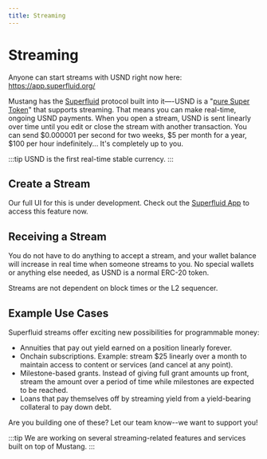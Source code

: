 ```yaml
---
title: Streaming
---
```


# Streaming
Anyone can start streams with USND right now here: https://app.superfluid.org/


Mustang has the [Superfluid](https://superfluid.org/) protocol built into it—-USND is a "[pure Super Token](https://docs.superfluid.org/docs/concepts/overview/super-tokens#pure-super-tokens)" that supports streaming. That means you can make real-time, ongoing USND payments. When you open a stream, USND is sent linearly over time until you edit or close the stream with another transaction. You can send $0.000001 per second for two weeks, $5 per month for a year, $100 per hour indefinitely... It's completely up to you. 


:::tip
USND is the first real-time stable currency.
:::

## Create a Stream
Our full UI for this is under development. Check out the [Superfluid App](https://app.superfluid.org/) to access this feature now. 

## Receiving a Stream
You do not have to do anything to accept a stream, and your wallet balance will increase in real time when someone streams to you. No special wallets or anything else needed, as USND is a normal ERC-20 token. 

Streams are not dependent on block times or the L2 sequencer.

## Example Use Cases
Superfluid streams offer exciting new possibilities for programmable money:
- Annuities that pay out yield earned on a position linearly forever.
- Onchain subscriptions. Example: stream $25 linearly over a month to maintain access to content or services (and cancel at any point).
- Milestone-based grants. Instead of giving full grant amounts up front, stream the amount over a period of time while milestones are expected to be reached.
- Loans that pay themselves off by streaming yield from a yield-bearing collateral to pay down debt. 

Are you building one of these? Let our team know--we want to support you!

:::tip
We are working on several streaming-related features and services built on top of Mustang. 
:::
